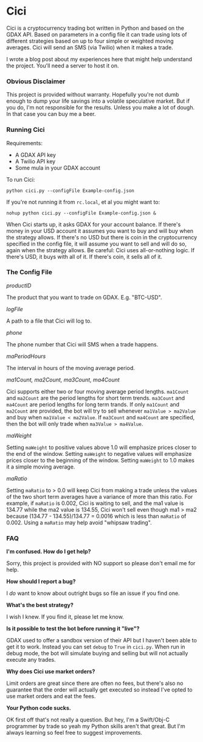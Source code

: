 # Cici

Cici is a cryptocurrency trading bot written in Python and based on the GDAX API. Based on parameters in a config file it can trade using lots of different strategies based on up to four simple or weighted moving averages. Cici will send an SMS (via Twilio) when it makes a trade.

I wrote a blog post about my experiences here that might help understand the project. You'll need a server to host it on.

### Obvious Disclaimer
This project is provided without warranty. Hopefully you're not dumb enough to dump your life savings into a volatile speculative market. But if you do, I'm not responsible for the results. Unless you make a lot of dough. In that case you can buy me a beer.

### Running Cici

Requirements:
* A GDAX API key
* A Twilio API key
* Some mula in your GDAX account

To run Cici:

`python cici.py --configFile Example-config.json`

If you're not running it from `rc.local`, et al you might want to:

`nohup python cici.py --configFile Example-config.json &`

When Cici starts up, it asks GDAX for your account balance. If there's money in your USD account it assumes you want to buy and will buy when the strategy allows. If there's no USD but there is coin in the cryptocurrency specified in the config file, it will assume you want to sell and will do so, again when the strategy allows. Be careful: Cici uses all-or-nothing logic. If there's USD, it buys with all of it. If there's coin, it sells all of it.

### The Config File

_productID_

The product that you want to trade on GDAX. E.g. "BTC-USD".

_logFile_

A path to a file that Cici will log to.

_phone_

The phone number that Cici will SMS when a trade happens.

_maPeriodHours_

The interval in hours of the moving average period.

_ma1Count, ma2Count, ma3Count, ma4Count_

Cici supports either two or four moving average period lengths. `ma1Count` and `ma2Count` are the period lengths for short term trends. `ma3Count` and `ma4Count` are period lengths for long term trands. If only `ma1Count` and `ma2Count` are provided, the bot will try to sell whenever `ma1Value > ma2Value` and buy when `ma1Value < ma2Value`. If `ma3Count` and `ma4Count` are specified, then the bot will only trade when `ma3Value > ma4Value`.

_maWeight_

Setting `maWeight` to positive values above 1.0 will emphasize prices closer to the end of the window. Setting `maWeight` to negative values will emphasize prices closer to the beginning of the window. Setting `maWeight` to 1.0 makes it a simple moving average.

_maRatio_

Setting `maRatio` to > 0.0 will keep Cici from making a trade unless the values of the two short term averages have a variance of more than this ratio. For example, if `maRatio` is 0.002, Cici is waiting to sell, and the ma1 value is 134.77 while the ma2 value is 134.55, Cici won't sell even though ma1 > ma2 because (134.77 - 134.55)/134.77 = 0.0016 which is less than `maRatio` of 0.002. Using a `maRatio` may help avoid "whipsaw trading".

### FAQ

**I'm confused. How do I get help?**

Sorry, this project is provided with NO support so please don't email me for help.

**How should I report a bug?**

I _do_ want to know about outright bugs so file an issue if you find one.

**What's the best strategy?**

I wish I knew. If you find it, please let me know.

**Is it possible to test the bot before running it "live"?**

GDAX used to offer a sandbox version of their API but I haven't been able to get it to work. Instead you can set `debug` to `True` in `cici.py`. When run in debug mode, the bot will simulate buying and selling but will not actually execute any trades.

**Why does Cici use market orders?**

Limit orders are great since there are often no fees, but there's also no guarantee that the order will actually get executed so instead I've opted to use market orders and eat the fees.

**Your Python code sucks.**

OK first off that's not really a question. But hey, I'm a Swift/Obj-C programmer by trade so yeah my Python skills aren't that great. But I'm always learning so feel free to suggest improvements.